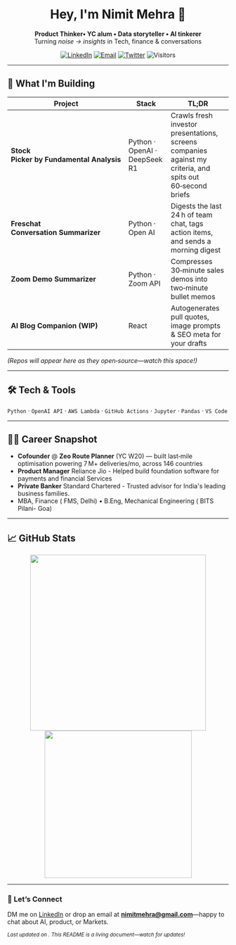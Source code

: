 

<h1 align="center">Hey, I'm Nimit Mehra 👋</h1>

<p align="center">
  <b>Product Thinker• YC alum • Data storyteller • AI tinkerer</b><br/>
  Turning <em>noise → insights</em> in Tech, finance & conversations
</p>

<p align="center">
  <a href="https://www.linkedin.com/in/nimitmehra"><img alt="LinkedIn" src="https://img.shields.io/badge/LinkedIn-nimitmehra-blue?style=for-the-badge&logo=linkedin"></a>
  <a href="nimitmehra@gmail.com"><img alt="Email" src="https://img.shields.io/badge/Email-hello@toroIQ.com-red?style=for-the-badge&logo=gmail"></a>
  <a href="https://twitter.com/NimitMehra"><img alt="Twitter" src="https://img.shields.io/badge/Twitter-@NimitMehra-1DA1F2?style=for-the-badge&logo=twitter"></a>
  <img alt="Visitors" src="https://komarev.com/ghpvc/?username=nimitmehra&style=for-the-badge"/>
</p>

---

## 🔭 What I'm Building

| Project | Stack | TL;DR |
|---------|-------|-------|
| **Stock Picker by Fundamental Analysis** | Python  · OpenAI · DeepSeek R1| Crawls fresh investor presentations, screens companies against my criteria, and spits out 60‑second briefs |
| **Freschat Conversation Summarizer** | Python · Open AI | Digests the last 24 h of team chat, tags action items, and sends a morning digest |
| **Zoom Demo Summarizer** | Python · Zoom API | Compresses 30‑minute sales demos into two‑minute bullet memos |
| **AI Blog Companion (WIP)** |React| Autogenerates pull quotes, image prompts & SEO meta for your drafts |

*(Repos will appear here as they open‑source—watch this space!)*

---

## 🛠  Tech & Tools

`Python` · `OpenAI API`  · `AWS Lambda` · `GitHub Actions` · `Jupyter` · `Pandas` · `VS Code`

---

## 👨‍💼 Career Snapshot

- **Cofounder** @ **Zeo Route Planner** (YC W20) — built last‑mile optimisation powering 7 M+ deliveries/mo, across 146 countries
- **Product Manager** Reliance Jio - Helped build foundation software for payments and financial Services
- **Private Banker** Standard Chartered - Trusted advisor for India's leading business families.
- MBA, Finance ( FMS, Delhi) • B.Eng, Mechanical Engineering ( BITS Pilani- Goa)

---


## 📈 GitHub Stats

<p align="center">
  <img src="https://github-readme-stats.vercel.app/api?username=nimitmehra&show_icons=true" width="400"/>
  <img src="https://github-readme-stats.vercel.app/api/top-langs/?username=nimitmehra&layout=compact" width="335"/>
</p>

---

### 🤝 Let’s Connect

DM me on [LinkedIn](https://www.linkedin.com/in/nimitmehra) or drop an email at **nimitmehra@gmail.com**—happy to chat about AI, product, or Markets.

<sub>*Last updated on <!--DATE-->. This README is a living document—watch for updates!*</sub>
